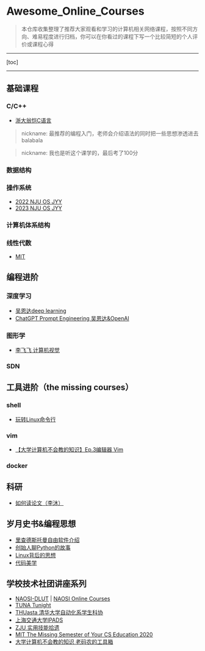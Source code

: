 # Awesome_Online_Courses

> 本仓库收集整理了推荐大家观看和学习的计算机相关网络课程，按照不同方向、难易程度进行归档，你可以在你看过的课程下写一个比较简短的个人评价或课程心得

---

[toc]

---

## 基础课程

### C/C++

* [浙大翁恺C语言](url)

> nickname: 最推荐的编程入门，老师会介绍语法的同时把一些思想渗透进去balabala

> nickname: 我也是听这个课学的，最后考了100分

### 数据结构

### 操作系统

* [2022 NJU OS JYY](https://www.bilibili.com/video/BV1Cm4y1d7Ur)
* [2023 NJU OS JYY](https://www.bilibili.com/video/BV1Xx4y1V7JZ)

### 计算机体系结构

### 线性代数

* [MIT](https://www.bilibili.com/video/BV1ix411f7Yp)

## 编程进阶

### 深度学习

* [吴恩达deep learning](https://www.deeplearning.ai/)
* [ChatGPT Prompt Engineering 吴恩达&OpenAI](https://www.deeplearning.ai/short-courses/chatgpt-prompt-engineering-for-developers/)

### 图形学

* [李飞飞 计算机视觉](https://www.bilibili.com/video/BV1nJ411z7fe)

### SDN

## 工具进阶（the missing courses）

### shell

* [玩转Linux命令行](https://www.bilibili.com/medialist/detail/ml962290252?type=2)

### vim

* [【大学计算机不会教的知识】Ep.3编辑器 Vim](https://www.bilibili.com/video/BV1vi4y1t77y)

### docker

## 科研

* [如何读论文（李沐）](https://www.bilibili.com/video/BV1H44y1t75x)

## 岁月史书&编程思想

* [里查德斯托曼自由软件介绍](https://www.bilibili.com/video/BV1bL4y1W7D8)
* [创始人聊Python的故事](https://www.bilibili.com/video/BV1uE411y7bX)
* [Linux背后的思想](https://www.bilibili.com/video/BV1w7411Z71f)
* [代码美学](https://space.bilibili.com/1629390/channel/collectiondetail?sid=1068921&ctype=0)

## 学校技术社团讲座系列

* [NAOSI-DLUT](https://space.bilibili.com/1058346981) | [NAOSI Online Courses](https://github.com/NAOSI-DLUT/Online-Talk)
* [TUNA Tunight](https://tuna.moe/events/)
* [THUasta 清华大学自动化系学生科协](https://space.bilibili.com/676450636)
* [上海交通大学IPADS](https://space.bilibili.com/1085720801/channel/collectiondetail?sid=78079&ctype=0)
* [ZJU 实用技能拾遗](https://space.bilibili.com/171431343/channel/collectiondetail?sid=1213483)
* [MIT The Missing Semester of Your CS Education 2020](https://www.bilibili.com/video/BV1x7411H7wa)
* [大学计算机不会教的知识 老码农的工具箱](https://space.bilibili.com/469337/channel/seriesdetail?sid=925271&ctype=0)
